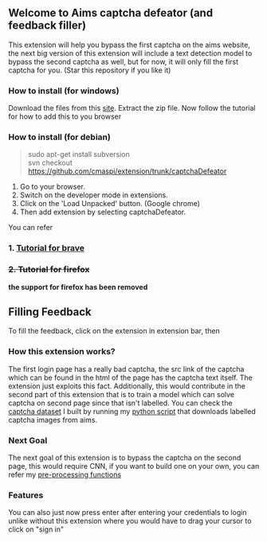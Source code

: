 ## Welcome to Aims captcha defeator (and feedback filler)

This extension will help you bypass the first captcha on the aims website, the next big version of this extension will include a text detection model to bypass the second captcha as well, but for now, it will only fill the first captcha for you.
(Star this repository if you like it)
### How to install (for windows)

Download the files from this [site](https://downgit.github.io/#/home?url=https://github.com/cmaspi/extension/tree/main/captchaDefeator). Extract  the zip file.
Now follow the tutorial for how to add this to you browser
### How to install (for debian)
> sudo apt-get install subversion     
> svn checkout https://github.com/cmaspi/extension/trunk/captchaDefeator  

1. Go to your browser.
2. Switch on the developer mode in extensions.
3. Click on the 'Load Unpacked' button. (Google chrome)
4. Then add extension by selecting captchaDefeator.

You can refer 
### 1. [Tutorial for brave](https://github.com/cmaspi/extension/blob/main/captchaDefeator/tutorials/brave_tutorial.pdf)
### ~~2. Tutorial for firefox~~
**the support for firefox has been removed**        
## Filling Feedback
To fill the feedback, click on the extension in extension bar, then 


### How this extension works?
The first login page has a really bad captcha, the src link of the captcha which can be found in the html of the page has the captcha text itself. The extension just exploits this fact. Additionally, this would contribute in the second part of this extension that is to train a model which can solve captcha on second page since that isn't labelled. You can check the [captcha dataset](https://github.com/cmaspi/extension/tree/main/dos/images) I built by running my [python script](https://github.com/cmaspi/extension/blob/main/dos/getImage.py) that downloads labelled captcha images from aims.
### Next Goal
The next goal of this extension is to bypass the captcha on the second page, this would require CNN, if you want to build one on your own, you can refer my [pre-processing functions](https://github.com/cmaspi/extension/blob/main/initial_phase/total.py)

### Features
You can also just now press enter after entering your credentials to login unlike without this extension where you would have to drag your cursor to click on "sign in"
